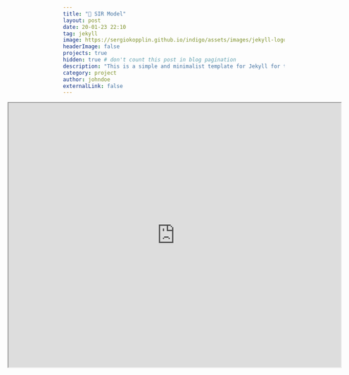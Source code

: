 ```yaml
---
title: "🦠 SIR Model"
layout: post
date: 20-01-23 22:10
tag: jekyll
image: https://sergiokopplin.github.io/indigo/assets/images/jekyll-logo-light-solid.png
headerImage: false
projects: true
hidden: true # don't count this post in blog pagination
description: "This is a simple and minimalist template for Jekyll for those who likes to eat noodles."
category: project
author: johndoe
externalLink: false
---
```


<iframe src="https://dodoturkoz.github.io/URSS/part1.html" title="do" width="150%" height="600" style="max-width: 150%;margin-left: -25%;"></iframe>

<!-- margin-left = (100-width )/2 -->
